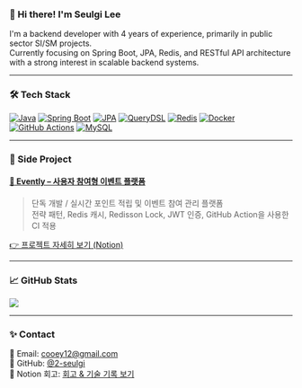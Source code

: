 ### 👋 Hi there! I'm Seulgi Lee

I'm a backend developer with 4 years of experience, primarily in public sector SI/SM projects.  
Currently focusing on Spring Boot, JPA, Redis, and RESTful API architecture with a strong interest in scalable backend systems.

---

### 🛠 Tech Stack

[![Java](https://img.shields.io/badge/Java-007396?style=flat&logo=java&logoColor=white)](#)
[![Spring Boot](https://img.shields.io/badge/Spring_Boot-6DB33F?style=flat&logo=springboot&logoColor=white)](#)
[![JPA](https://img.shields.io/badge/JPA-59666C?style=flat&logo=hibernate&logoColor=white)](#)
[![QueryDSL](https://img.shields.io/badge/QueryDSL-009688?style=flat&logoColor=white)](#)
[![Redis](https://img.shields.io/badge/Redis-DC382D?style=flat&logo=redis&logoColor=white)](#)
[![Docker](https://img.shields.io/badge/Docker-2496ED?style=flat&logo=docker&logoColor=white)](#)
[![GitHub Actions](https://img.shields.io/badge/GitHub_Actions-2088FF?style=flat&logo=githubactions&logoColor=white)](#)
[![MySQL](https://img.shields.io/badge/MySQL-4479A1?style=flat&logo=mysql&logoColor=white)](#)

---

### 🎯 Side Project

#### [📌 Evently – 사용자 참여형 이벤트 플랫폼](https://github.com/2-seulgi/evently)
> 단독 개발 / 실시간 포인트 적립 및 이벤트 참여 관리 플랫폼  
> 전략 패턴, Redis 캐시, Redisson Lock, JWT 인증, GitHub Action을 사용한 CI 적용

[👉 프로젝트 자세히 보기 (Notion)]([https://www.notion.so/78eb27f82a6b4cb19667f37c98389ef9?v=1f315730d3ba807d976a000cdcbb03e6&source=copy_link](https://www.notion.so/20d15730d3ba80f4bbd6c0878d258db7?source=copy_link))

---

### 📈 GitHub Stats

<img src="https://github-readme-stats.vercel.app/api?username=2-seulgi&show_icons=true&theme=gotham" />

---

### ✨ Contact

📧 Email: cooey12@gmail.com  
🔗 GitHub: [@2-seulgi](https://github.com/2-seulgi)  
🔗 Notion 회고: [회고 & 기술 기록 보기]([https://www.notion.so/78eb27f82a6b4cb19667f37c98389ef9?v=1f315730d3ba807d976a000cdcbb03e6](https://www.notion.so/78eb27f82a6b4cb19667f37c98389ef9?v=1f315730d3ba807d976a000cdcbb03e6&source=copy_link))
